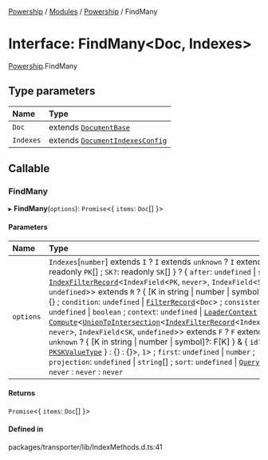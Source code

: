 [Powership](../README.md) / [Modules](../modules.md) / [Powership](../modules/Powership.md) / FindMany

# Interface: FindMany<Doc, Indexes\>

[Powership](../modules/Powership.md).FindMany

## Type parameters

| Name | Type |
| :------ | :------ |
| `Doc` | extends [`DocumentBase`](../modules/Powership.md#documentbase) |
| `Indexes` | extends [`DocumentIndexesConfig`](Powership.DocumentIndexesConfig.md) |

## Callable

### FindMany

▸ **FindMany**(`options`): `Promise`<{ `items`: `Doc`[]  }\>

#### Parameters

| Name | Type |
| :------ | :------ |
| `options` | `Indexes`[`number`] extends `I` ? `I` extends `unknown` ? `I` extends { `PK`: readonly `PK`[] ; `SK?`: readonly `SK`[]  } ? { `after`: `undefined` \| `string` \| [`IndexFilterRecord`](../modules/Powership.md#indexfilterrecord)<`IndexField`<`PK`, `never`\>, `IndexField`<`SK`, `undefined`\>\> extends `R` ? { [K in string \| number \| symbol]: R[K] } : {} ; `condition`: `undefined` \| [`FilterRecord`](../modules/Powership.md#filterrecord)<`Doc`\> ; `consistent`: `undefined` \| `boolean` ; `context`: `undefined` \| [`LoaderContext`](../modules/Powership.md#loadercontext) ; `filter`: [`Compute`](../modules/Powership.TU.md#compute)<[`UnionToIntersection`](../modules/Powership.TU.md#uniontointersection)<[`IndexFilterRecord`](../modules/Powership.md#indexfilterrecord)<`IndexField`<`PK`, `never`\>, `IndexField`<`SK`, `undefined`\>\> extends `F` ? `F` extends `unknown` ? { [K in string \| number \| symbol]?: F[K] } & { `id?`: [`PKSKValueType`](../modules/Powership.md#pkskvaluetype)  } : {} : {}\>, ``1``\> ; `first`: `undefined` \| `number` ; `projection`: `undefined` \| `string`[] ; `sort`: `undefined` \| [`QuerySort`](../modules/Powership.md#querysort)  } : `never` : `never` : `never` |

#### Returns

`Promise`<{ `items`: `Doc`[]  }\>

#### Defined in

packages/transporter/lib/IndexMethods.d.ts:41
